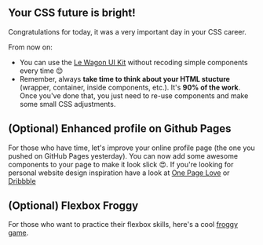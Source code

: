## Your CSS future is bright!

Congratulations for today, it was a very important day in your CSS career.

From now on:
- You can use the [Le Wagon UI Kit](https://uikit.lewagon.com/) without recoding simple components every time 😊
- Remember, always **take time to think about your HTML stucture** (wrapper, container, inside components, etc.). It's **90% of the work**. Once you've done that, you just need to re-use components and make some small CSS adjustments.

## (Optional) Enhanced profile on Github Pages

For those who have time, let's improve your online profile page (the one you pushed on GitHub Pages yesterday). You can now add some awesome components to your page to make it look slick 😍. If you're looking for personal website design inspiration have a look at [One Page Love](https://onepagelove.com/) or [Dribbble](https://dribbble.com/search?q=personal)

## (Optional) Flexbox Froggy

For those who want to practice their flexbox skills, here's a cool [froggy game](http://flexboxfroggy.com/).
